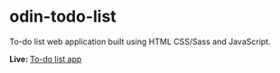 # odin-todo-list

<p>To-do list web application built using HTML CSS/Sass and JavaScript.</p>

<p><strong>Live: </strong><a href="https://mattxmade.github.io/odin-todo-list/dist/index.html" target="_blank">To-do list app</a></p>
